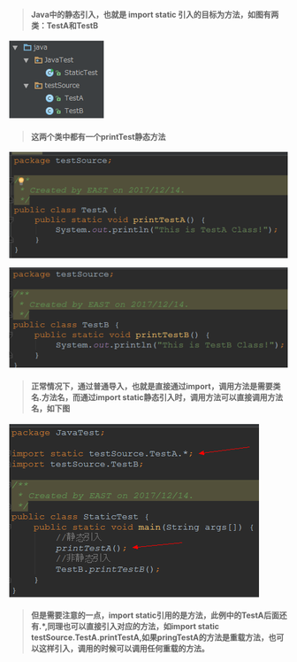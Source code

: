 > #### Java中的静态引入，也就是 import static 引入的目标为方法，如图有两类：TestA和TestB

![](/assets/1.png)

> #### 这两个类中都有一个printTest静态方法

![](/assets/2.png)

![](/assets/3.png)

> #### 正常情况下，通过普通导入，也就是直接通过import，调用方法是需要类名.方法名，而通过import static静态引入时，调用方法可以直接调用方法名，如下图

![](/assets/4.png)

> #### 但是需要注意的一点，import static引用的是方法，此例中的TestA后面还有.\*,同理也可以直接引入对应的方法，如import static testSource.TestA.printTestA,如果pringTestA的方法是重载方法，也可以这样引入，调用的时候可以调用任何重载的方法。



